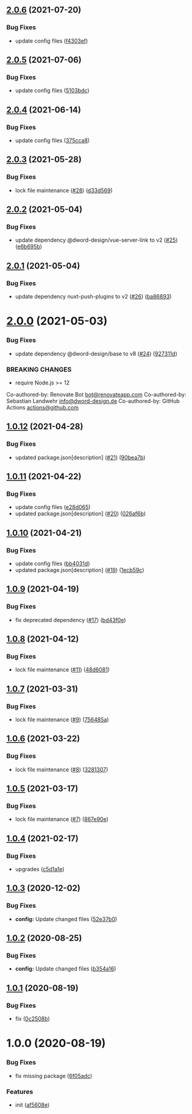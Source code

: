 ## [2.0.6](https://github.com/dword-design/nuxt-server-link/compare/v2.0.5...v2.0.6) (2021-07-20)


### Bug Fixes

* update config files ([f4303ef](https://github.com/dword-design/nuxt-server-link/commit/f4303efa6e1ad9fe2326ec1f8b223281778d43ff))

## [2.0.5](https://github.com/dword-design/nuxt-server-link/compare/v2.0.4...v2.0.5) (2021-07-06)


### Bug Fixes

* update config files ([5103bdc](https://github.com/dword-design/nuxt-server-link/commit/5103bdc92f34335c597f0d032f7a2fa64a17fcb5))

## [2.0.4](https://github.com/dword-design/nuxt-server-link/compare/v2.0.3...v2.0.4) (2021-06-14)


### Bug Fixes

* update config files ([375cca8](https://github.com/dword-design/nuxt-server-link/commit/375cca8fd5f7813f4a80d37012cfd303f65f99ad))

## [2.0.3](https://github.com/dword-design/nuxt-server-link/compare/v2.0.2...v2.0.3) (2021-05-28)


### Bug Fixes

* lock file maintenance ([#28](https://github.com/dword-design/nuxt-server-link/issues/28)) ([d33d569](https://github.com/dword-design/nuxt-server-link/commit/d33d56910b99e570a481fa633e8533002d68f87e))

## [2.0.2](https://github.com/dword-design/nuxt-server-link/compare/v2.0.1...v2.0.2) (2021-05-04)


### Bug Fixes

* update dependency @dword-design/vue-server-link to v2 ([#25](https://github.com/dword-design/nuxt-server-link/issues/25)) ([e6b695b](https://github.com/dword-design/nuxt-server-link/commit/e6b695bf5c4944f1c5b281920fea770c8f3f2e6d))

## [2.0.1](https://github.com/dword-design/nuxt-server-link/compare/v2.0.0...v2.0.1) (2021-05-04)


### Bug Fixes

* update dependency nuxt-push-plugins to v2 ([#26](https://github.com/dword-design/nuxt-server-link/issues/26)) ([ba86893](https://github.com/dword-design/nuxt-server-link/commit/ba868935521560b202e37c862c9ffbdf14472049))

# [2.0.0](https://github.com/dword-design/nuxt-server-link/compare/v1.0.12...v2.0.0) (2021-05-03)


### Bug Fixes

* update dependency @dword-design/base to v8 ([#24](https://github.com/dword-design/nuxt-server-link/issues/24)) ([927311d](https://github.com/dword-design/nuxt-server-link/commit/927311df38ba9b4de0387a3064e093d3d9cd1ab9))


### BREAKING CHANGES

* require Node.js >= 12

Co-authored-by: Renovate Bot <bot@renovateapp.com>
Co-authored-by: Sebastian Landwehr <info@dword-design.de>
Co-authored-by: GitHub Actions <actions@github.com>

## [1.0.12](https://github.com/dword-design/nuxt-server-link/compare/v1.0.11...v1.0.12) (2021-04-28)


### Bug Fixes

* updated package.json[description] ([#21](https://github.com/dword-design/nuxt-server-link/issues/21)) ([90bea7b](https://github.com/dword-design/nuxt-server-link/commit/90bea7bc1ac492075dfb45349e668402171d394c))

## [1.0.11](https://github.com/dword-design/nuxt-server-link/compare/v1.0.10...v1.0.11) (2021-04-22)


### Bug Fixes

* update config files ([e28d065](https://github.com/dword-design/nuxt-server-link/commit/e28d06572bfb7077d381cce34a0b1fc28465f38b))
* updated package.json[description] ([#20](https://github.com/dword-design/nuxt-server-link/issues/20)) ([026af6b](https://github.com/dword-design/nuxt-server-link/commit/026af6b8023af88841490c62b707a1a7b9c5d443))

## [1.0.10](https://github.com/dword-design/nuxt-server-link/compare/v1.0.9...v1.0.10) (2021-04-21)


### Bug Fixes

* update config files ([bb4031d](https://github.com/dword-design/nuxt-server-link/commit/bb4031dea97007ea93485d635041d0375bcfa6a0))
* updated package.json[description] ([#19](https://github.com/dword-design/nuxt-server-link/issues/19)) ([1ecb59c](https://github.com/dword-design/nuxt-server-link/commit/1ecb59c5eef695ebfb17853e2d476f04252b95a9))

## [1.0.9](https://github.com/dword-design/nuxt-server-link/compare/v1.0.8...v1.0.9) (2021-04-19)


### Bug Fixes

* fix deprecated dependency ([#17](https://github.com/dword-design/nuxt-server-link/issues/17)) ([bd43f0e](https://github.com/dword-design/nuxt-server-link/commit/bd43f0e0192b3cf567fdaa49f44010e22b792600))

## [1.0.8](https://github.com/dword-design/nuxt-server-link/compare/v1.0.7...v1.0.8) (2021-04-12)


### Bug Fixes

* lock file maintenance ([#11](https://github.com/dword-design/nuxt-server-link/issues/11)) ([48d6081](https://github.com/dword-design/nuxt-server-link/commit/48d6081d2be1668edbb7cba60f11505d932d56ac))

## [1.0.7](https://github.com/dword-design/nuxt-server-link/compare/v1.0.6...v1.0.7) (2021-03-31)


### Bug Fixes

* lock file maintenance ([#9](https://github.com/dword-design/nuxt-server-link/issues/9)) ([756485a](https://github.com/dword-design/nuxt-server-link/commit/756485a77129799b0e9b174bd3b9b1b312cb4b6b))

## [1.0.6](https://github.com/dword-design/nuxt-server-link/compare/v1.0.5...v1.0.6) (2021-03-22)


### Bug Fixes

* lock file maintenance ([#8](https://github.com/dword-design/nuxt-server-link/issues/8)) ([3281307](https://github.com/dword-design/nuxt-server-link/commit/3281307dbf6679dd330621b3e6b60363757f43b9))

## [1.0.5](https://github.com/dword-design/nuxt-server-link/compare/v1.0.4...v1.0.5) (2021-03-17)


### Bug Fixes

* lock file maintenance ([#7](https://github.com/dword-design/nuxt-server-link/issues/7)) ([867e90e](https://github.com/dword-design/nuxt-server-link/commit/867e90ebbb7aa80cce5ea3ad6604a26808922a5c))

## [1.0.4](https://github.com/dword-design/nuxt-server-link/compare/v1.0.3...v1.0.4) (2021-02-17)


### Bug Fixes

* upgrades ([c5d1a1e](https://github.com/dword-design/nuxt-server-link/commit/c5d1a1e7d1b4eefbbfa75b935b5552967849749e))

## [1.0.3](https://github.com/dword-design/nuxt-server-link/compare/v1.0.2...v1.0.3) (2020-12-02)


### Bug Fixes

* **config:** Update changed files ([52e37b0](https://github.com/dword-design/nuxt-server-link/commit/52e37b08386a00a38e1a0a95314466ab4298a310))

## [1.0.2](https://github.com/dword-design/nuxt-server-link/compare/v1.0.1...v1.0.2) (2020-08-25)


### Bug Fixes

* **config:** Update changed files ([b354a16](https://github.com/dword-design/nuxt-server-link/commit/b354a16ec8c917a7e0c8a702cedba0ec55c425e3))

## [1.0.1](https://github.com/dword-design/nuxt-server-link/compare/v1.0.0...v1.0.1) (2020-08-19)


### Bug Fixes

* fix ([0c2508b](https://github.com/dword-design/nuxt-server-link/commit/0c2508b75ff3db05dcbc1bea5b27493b379f856c))

# 1.0.0 (2020-08-19)


### Bug Fixes

* fix missing package ([6f05adc](https://github.com/dword-design/nuxt-server-link/commit/6f05adce79a88f1448bde747687606149ee27a18))


### Features

* init ([af5608e](https://github.com/dword-design/nuxt-server-link/commit/af5608e8d4132b56e96b6e5dc20c2b51be549620))
